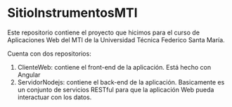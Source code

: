 # SitioInstrumentosMTI
Este repositorio contiene el proyecto que hicimos para el curso de Aplicaciones Web del MTI de la Universidad Técnica Federico Santa María.

Cuenta con dos repositorios:
1. ClienteWeb: contiene el front-end de la aplicación. Está hecho con Angular
2. ServidorNodejs: contiene el back-end de la aplicación. Basicamente es un conjunto de servicios RESTful para que la aplicación Web pueda interactuar con los datos.
  
 
